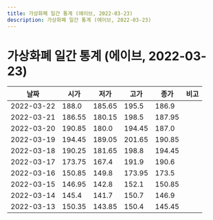 ```yaml
---
title: 가상화폐 일간 통계 (에이브, 2022-03-23)
description: 가상화폐 일간 통계 (에이브, 2022-03-23)
---
```


가상화폐 일간 통계 (에이브, 2022-03-23)
===

|날짜|시가|저가|고가|종가|비고|
|--|--|--|--|--|--|
|2022-03-22|188.0|185.65|195.5|186.9|    |
|2022-03-21|186.55|180.15|198.5|187.95|    |
|2022-03-20|190.85|180.0|194.45|187.0|    |
|2022-03-19|194.45|189.05|201.65|190.85|    |
|2022-03-18|190.25|181.65|198.8|194.45|    |
|2022-03-17|173.75|167.4|191.9|190.6|    |
|2022-03-16|150.85|149.8|173.95|173.5|    |
|2022-03-15|146.95|142.8|152.1|150.85|    |
|2022-03-14|145.4|141.7|150.7|146.9|    |
|2022-03-13|150.35|143.85|150.4|145.45|    |
